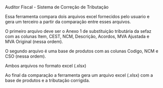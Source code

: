 Auditor Fiscal - Sistema de Correção de Tributação

Essa ferramenta compara dois arquivos excel fornecidos pelo usuario e gera um terceiro a partir da comparação entre esses arquivos.

O primeiro arquivo deve ser o Anexo 1 de substituição tributária da sefaz com as colunas Item, CEST, NCM, Descrição, Acordos, MVA Ajustada e MVA Original (nessa ordem). 

O segundo arquivo é uma base de produtos com as colunas Codigo, NCM e CSO (nessa ordem).

Ambos arquivos no formato excel (.xlsx)

Ao final da comparação a ferramenta gera um arquivo excel (.xlsx) com a base de produtos e a tributação corrigida.
